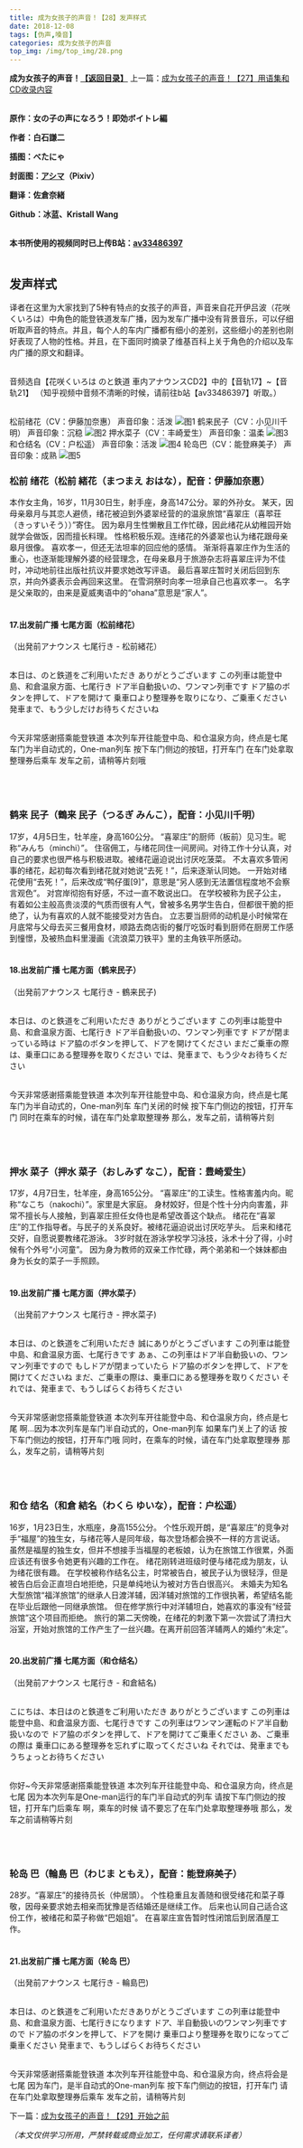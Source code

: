 ```yaml
---
title: 成为女孩子的声音！【28】发声样式
date: 2018-12-08
tags: [伪声,嗓音]
categories: 成为女孩子的声音
top_img: /img/top_img/28.png
---
```

**成为女孩子的声音！[【返回目录】](/成为女孩子的声音/README/)**
上一篇：[成为女孩子的声音！【27】用语集和CD收录内容](/成为女孩子的声音/27/)<br><br>

**原作：女の子の声になろう！即効ボイトレ編**

**作者：白石謙二**   

**插图：べたにゃ**   

**封面图：[アシマ](https://www.pixiv.net/member.php?id=2642047
)（Pixiv）**

**翻译：佐倉奈緒**   

**Github：冰蓝、Kristall Wang** <br><br>

**本书所使用的视频同时已上传B站：[av33486397](https://www.bilibili.com/video/av33486397)**<br><br>

## 发声样式
译者在这里为大家找到了5种有特点的女孩子的声音，声音来自花开伊吕波（花咲くいろは）中角色的能登铁道发车广播，因为发车广播中没有背景音乐，可以仔细听取声音的特点。并且，每个人的车内广播都有细小的差别，这些细小的差别也刚好表现了人物的性格。并且，在下面同时摘录了维基百科上关于角色的介绍以及车内广播的原文和翻译。<br><br>

音频选自【花咲くいろは のと鉄道 車内アナウンスCD2】中的【音轨17】~【音轨21】
（知乎视频中音频不清晰的时候，请前往b站【av33486397】听取。）<br><br>

松前绪花（CV：伊藤加奈惠）
声音印象：活泼
![图1](/img/28/1.png)
鹤来民子（CV：小见川千明）
声音印象：沉稳
![图2](/img/28/2.png)
押水菜子（CV：丰崎爱生）
声音印象：温柔
![图3](/img/28/3.png)
和仓结名（CV：户松遥）
声音印象：活泼
![图4](/img/28/4.png)
轮岛巴（CV：能登麻美子）
声音印象：成熟
![图5](/img/28/5.png)
### 松前 绪花（松前 緒花（まつまえ おはな），配音：伊藤加奈惠）
本作女主角，16岁，11月30日生，射手座，身高147公分。翠的外孙女。
某天，因母亲皋月与其恋人避债，绪花被迫到外婆翠经营的的温泉旅馆“喜翠庄（喜翆荘（きっすいそう））”寄住。
因为皋月生性懒散且工作忙碌，因此绪花从幼稚园开始就学会做饭，因而擅长料理。
性格积极乐观。连绪花的外婆翠也认为绪花跟母亲皋月很像。
喜欢孝一，但还无法坦率的回应他的感情。
渐渐将喜翠庄作为生活的重心，也逐渐能理解外婆的经营理念，在母亲皋月于旅游杂志将喜翠庄评为不佳时，冲动地前往出版社抗议并要求她改写评语。
最后喜翠庄暂时关闭后回到东京，并向外婆表示会再回来这里。
在雪洞祭时向孝一坦承自己也喜欢孝一。
名字是父亲取的，由来是夏威夷语中的“ohana”意思是“家人”。<br><br>

#### 17.出发前广播 七尾方面（松前绪花）
（出発前アナウンス 七尾行き - 松前緒花）<br><br>

本日は、のと鉄道をご利用いただき
ありがとうございます
この列車は能登中島、和倉温泉方面、七尾行き
ドア半自動扱いの、ワンマン列車です
ドア脇のボタンを押して、ドアを開けて
乗車口より整理券を取りになり、ご乗車ください
発車まで、もう少しだけお待ちくださいね<br><br>

今天非常感谢搭乘能登铁道
本次列车开往能登中岛、和仓温泉方向，终点是七尾
车门为半自动式的，One-man列车
按下车门侧边的按钮，打开车门
在车门处拿取整理券后乘车
发车之前，请稍等片刻哦<br><br><br><br>


### 鹤来 民子（鶴来 民子（つるぎ みんこ），配音：小见川千明）
17岁，4月5日生，牡羊座，身高160公分。
“喜翠庄”的厨师（板前）见习生。昵称“みんち（minchi）”。
住宿佣工，与绪花同住一间房间。对待工作十分认真，对自己的要求也很严格与积极进取。被绪花逼迫说出讨厌吃菠菜。
不太喜欢多管闲事的绪花，起初每次看到绪花就对她说“去死！”，后来逐渐认同她。
一开始对绪花使用“去死！”，后来改成“鸭仔蛋[9]”，意思是“另人感到无法置信程度地不会察言观色”。
对宫岸彻抱有好感，不过一直不敢说出口。
在学校被称为民子公主，有着如公主般高贵淡漠的气质而很有人气，曾被多名男学生告白，但都很干脆的拒绝了，认为有喜欢的人就不能接受对方告白。
立志要当厨师的动机是小时候常在月底常与父母去买三餐用食材，顺路去商店街的餐厅吃饭时看到厨师在厨房工作感到憧憬，及被热血料里漫画《流浪菜刀铁平》里的主角铁平所感动。<br><br>

#### 18.出发前广播 七尾方面（鹤来民子）
（出発前アナウンス 七尾行き - 鶴来民子)<br><br>

本日は、のと鉄道をご利用いただき
ありがとうございます
この列車は能登中島、和倉温泉方面、七尾行き
ドア半自動扱いの、ワンマン列車です
ドアが閉まっている時は
ドア脇のボタンを押して、ドアを開けてください
まだご乗車の際は、乗車口にある整理券を取りください
では、発車まで、もう少々お待ちください<br><br>

今天非常感谢搭乘能登铁道
本次列车开往能登中岛、和仓温泉方向，终点是七尾
车门为半自动式的，One-man列车
车门关闭的时候
按下车门侧边的按钮，打开车门
同时在乘车的时候，请在车门处拿取整理券
那么，发车之前，请稍等片刻<br><br><br><br>


### 押水 菜子（押水 菜子（おしみず なこ），配音：豊崎爱生）
17岁，4月7日生，牡羊座，身高165公分。
“喜翠庄”的工读生。性格害羞内向。昵称“なこち（nakochi）”。家里是大家庭。
身材姣好，但是个性十分内向害羞，非常不擅长与人接触，到喜翠庄担任女侍也是希望改善这个缺点。
绪花在“喜翠庄”的工作指导者。与民子的关系良好。被绪花逼迫说出讨厌吃芋头。
后来和绪花交好，自愿说要教绪花游泳。
3岁时就在游泳学校学习泳技，泳术十分了得，小时候有个外号“小河童”。
因为身为教师的双亲工作忙碌，两个弟弟和一个妹妹都由身为长女的菜子一手照顾。<br><br>

#### 19.出发前广播 七尾方面（押水菜子）
（出発前アナウンス 七尾行き - 押水菜子)<br><br>

本日は、のと鉄道をご利用いただき
誠にありがとうございます
この列車は能登中島、和倉温泉方面、七尾行きです
あぁ、この列車はドア半自動扱いの、ワンマン列車ですので
もしドアが閉まっていたら
ドア脇のボタンを押して、ドアを開けてくださいね
まだ、ご乗車の際は、乗車口にある整理券を取りください
それでは、発車まで、もうしばらくお待ちください<br><br>

今天非常感谢您搭乘能登铁道
本次列车开往能登中岛、和仓温泉方向，终点是七尾
啊…因为本次列车是车门半自动式的，One-man列车
如果车门关上了的话
按下车门侧边的按钮，打开车门哦
同时，在乘车的时候，请在车门处拿取整理券
那么，发车之前，请稍等片刻<br><br><br><br>


### 和仓 结名（和倉 結名（わくら ゆいな），配音：户松遥）
16岁，1月23日生，水瓶座，身高155公分。
个性乐观开朗，是“喜翠庄”的竞争对手“福屋”的独生女，与绪花等人是同年级，每次登场都会换不一样的方言说话。
虽然是福屋的独生女，但并不想接手当福屋的老板娘，认为在旅馆工作很累，外面应该还有很多令她更有兴趣的工作在。
绪花刚转进班级时便与绪花成为朋友，认为绪花很有趣。
在学校被称作结名公主，时常被告白，被民子认为很轻浮，但是被告白后会正直坦白地拒绝，只是单纯地认为被对方告白很高兴。
未婚夫为知名大型旅馆“福洋旅馆”的继承人日渡洋辅，因洋辅对旅馆的工作很执著，希望结名能在毕业后跟他一同继承旅馆。
但在修学旅行中对洋辅坦白，她喜欢的事没有“经营旅馆”这个项目而拒绝。
旅行的第二天傍晚，在绪花的刺激下第一次尝试了清扫大浴室，开始对旅馆的工作产生了一丝兴趣。在离开前回答洋辅两人的婚约“未定”。<br><br>

#### 20.出发前广播 七尾方面（和仓结名）
（出発前アナウンス 七尾行き - 和倉結名)<br><br>

こにちは、本日はのと鉄道をご利用いただき
ありがとうございます
この列車は能登中島、和倉温泉方面、七尾行きです
この列車はワンマン運転のドア半自動扱いなので
ドア脇のボタンを押して、ドアを開けてご乗車ください
あ、ご乗車の際は
乗車口にある整理券を忘れずに取ってくださいね
それでは、発車までもうちょっとお待ちください<br><br>

你好~今天非常感谢搭乘能登铁道
本次列车开往能登中岛、和仓温泉方向，终点是七尾
因为本次列车是One-man运行的车门半自动式的列车
请按下车门侧边的按钮，打开车门后乘车
啊，乘车的时候
请不要忘了在车门处拿取整理券哦
那么，发车之前请稍等片刻<br><br><br><br>


### 轮岛 巴（輪島 巴（わじま ともえ），配音：能登麻美子）
28岁。“喜翠庄”的接待员长（仲居頭）。
个性稳重且友善随和很受绪花和菜子尊敬，因母亲要求她去相亲而犹豫是否结婚还是继续工作。
后来也认同自己适合这份工作，被绪花和菜子称做“巴姐姐”。
在喜翠庄宣告暂时性闭馆后到居酒屋工作。<br><br>

#### 21.出发前广播 七尾方面（轮岛 巴）
（出発前アナウンス 七尾行き - 輪島巴)<br><br>

本日は、のと鉄道をご利用いただきありがとうございます
この列車は能登中島、和倉温泉方面、七尾行きになります
ドア、半自動扱いのワンマン列車ですので
ドア脇のボタンを押して、ドアを開け
乗車口より整理券を取りになってご乗車ください
発車まで、もうしばらくお待ちください<br><br>

今天非常感谢搭乘能登铁道
本次列车开往能登中岛、和仓温泉方向，终点将会是七尾
因为车门，是半自动式的One-man列车
按下车门侧边的按钮，打开车门
请在车门处拿取整理券后乘车
发车之前，请稍等片刻

下一篇：[成为女孩子的声音！【29】开始之前](/成为女孩子的声音/29/)

*（本文仅供学习所用，严禁转载或商业加工，任何需求请联系译者）*